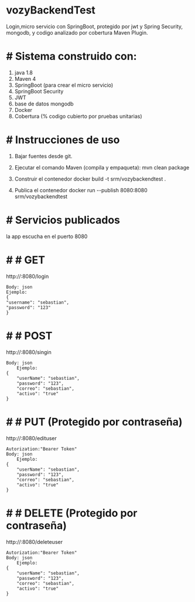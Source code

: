 # vozyBackendTest

Login,micro servicio con SpringBoot, protegido por jwt y Spring Security, mongodb, y codigo analizado por cobertura Maven Plugin.

# # Sistema construido con:

1. java 1.8
2. Maven 4
3. SpringBoot (para crear el micro servicio)
4. SpringBoot Security
5. JWT
4. base de datos mongodb
5. Docker
6. Cobertura (% codigo cubierto por pruebas unitarias)

# # Instrucciones de uso

1. Bajar fuentes desde git.

2. Ejecutar el comando Maven (compila y empaqueta):
		mvn clean package
		
3. Construir el contenedor
		docker build -t srm/vozybackendtest .
			
4. Publica el contenedor
		docker run --publish 8080:8080 srm/vozybackendtest

# # Servicios publicados
la app escucha en el puerto 8080 

# # # GET
http://<IP-contenedor>:8080/login

	Body: json
	Ejemplo:
	{
    "username": "sebastian",
    "password": "123"
	}

# # # POST
http://<IP-contenedor>:8080/singin

	Body: json
		Ejemplo:
	{
	    "userName": "sebastian",
	    "password": "123",
	    "correo": "sebastian",
	    "activo": "true"
	}

# # # PUT (Protegido por contraseña)
http://<IP-contenedor>:8080/edituser

	Autorization:"Bearer Token"
	Body: json
		Ejemplo:
	{
	    "userName": "sebastian",
	    "password": "123",
	    "correo": "sebastian",
	    "activo": "true"
	}


# # # DELETE (Protegido por contraseña)
http://<IP-contenedor>:8080/deleteuser

	Autorization:"Bearer Token"
	Body: json
		Ejemplo:
	{
	    "userName": "sebastian",
	    "password": "123",
	    "correo": "sebastian",
	    "activo": "true"
	}
